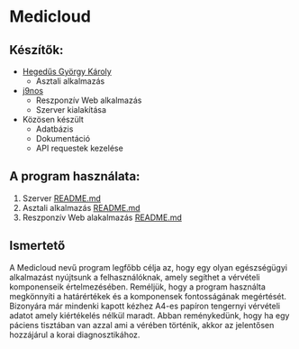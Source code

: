 # Medicloud

## Készítők:

* [Hegedűs György Károly](https://github.com/Gyuri21)
    * Asztali alkalmazás
* [j9nos](https://github.com/j9nos)
    * Reszponzív Web alkalmazás
    * Szerver kialakítása
* Közösen készült
    * Adatbázis
    * Dokumentáció
    * API requestek kezelése
## A program használata:

1) Szerver [README.md](https://github.com/j9nos/olah-janos-gergely____hegedus-gyorgy/tree/master/server/README.md)
2) Asztali alkalmazás [README.md](https://github.com/j9nos/olah-janos-gergely____hegedus-gyorgy/blob/master/desktop-app/README.md)
3) Reszponzív Web alakalmazás [README.md](https://github.com/j9nos/olah-janos-gergely____hegedus-gyorgy/tree/master/responsive-app/README.md)

## Ismertető

 A Medicloud nevű program legfőbb célja az, hogy egy olyan egészségügyi alkalmazást nyújtsunk a felhasználóknak, amely segíthet a vérvételi komponenseik értelmezésében. Reméljük, hogy a program használta megkönnyíti a határértékek és a komponensek fontosságának megértését. Bizonyára már mindenki kapott kézhez A4-es papíron tengernyi vérvételi adatot amely kiértékelés nélkül maradt. Abban reménykedünk, hogy ha egy páciens tisztában van azzal ami a vérében történik, akkor az jelentősen hozzájárul a korai diagnosztikához.

